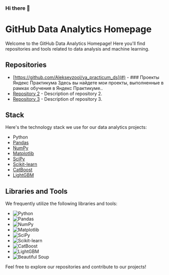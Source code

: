 ### Hi there 👋

# GitHub Data Analytics Homepage

Welcome to the GitHub Data Analytics Homepage! Here you'll find repositories and tools related to data analysis and machine learning.

## Repositories

- [https://github.com/Alekseyzool/ya_practicum_ds](#) - ### Проекты Яндекс Практикума
Здесь вы найдете мои проекты, выполненные в рамках обучения в Яндекс Практикуме..
- [Repository 2](#) - Description of repository 2.
- [Repository 3](#) - Description of repository 3.

## Stack

Here's the technology stack we use for our data analytics projects:

- Python
- [Pandas](https://pandas.pydata.org/)
- [NumPy](https://numpy.org/)
- [Matplotlib](https://matplotlib.org/)
- [SciPy](https://www.scipy.org/)
- [Scikit-learn](https://scikit-learn.org/)
- [CatBoost](https://catboost.ai/)
- [LightGBM](https://lightgbm.readthedocs.io/)

## Libraries and Tools

We frequently utilize the following libraries and tools:

- ![Python](https://img.shields.io/badge/-Python-3776AB?logo=python&logoColor=white&style=flat)
- ![Pandas](https://img.shields.io/badge/-Pandas-150458?logo=pandas&logoColor=white&style=flat)
- ![NumPy](https://img.shields.io/badge/-NumPy-013243?logo=numpy&logoColor=white&style=flat)
- ![Matplotlib](https://img.shields.io/badge/-Matplotlib-3776AB?logo=matplotlib&logoColor=white&style=flat)
- ![SciPy](https://img.shields.io/badge/-SciPy-8CAAE6?logo=scipy&logoColor=white&style=flat)
- ![Scikit-learn](https://img.shields.io/badge/-Scikit--learn-F7931E?logo=scikit-learn&logoColor=white&style=flat)
- ![CatBoost](https://img.shields.io/badge/-CatBoost-FFA500?logo=catboost&logoColor=white&style=flat)
- ![LightGBM](https://img.shields.io/badge/-LightGBM-20B2AA?logo=lightgbm&logoColor=white&style=flat)
- ![Beautiful Soup](https://img.shields.io/badge/-Beautiful%20Soup-4CA4E2?logo=beautiful-soup&logoColor=white&style=flat)

Feel free to explore our repositories and contribute to our projects!

